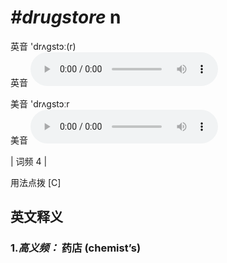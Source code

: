 # ***\#drugstore*** n
英音 'drʌɡstɔː(r)  
英音
<audio src="./media/drugstore-B.aac" controls="controls"></audio>

美音 'drʌɡstɔːr  
美音
<audio src="./media/drugstore2.aac" controls="controls"></audio>



| 词频 4 |  

用法点拨   [C]

英文释义
---
### 1.*高义频：* **药店 (chemist’s)**  


